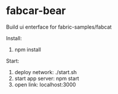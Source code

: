 # fabcar-bear

Build ui enterface for fabric-samples/fabcat

Install:
1. npm install

Start:
1. deploy network: ./start.sh
2. start app server: npm start
3. open link: localhost:3000
